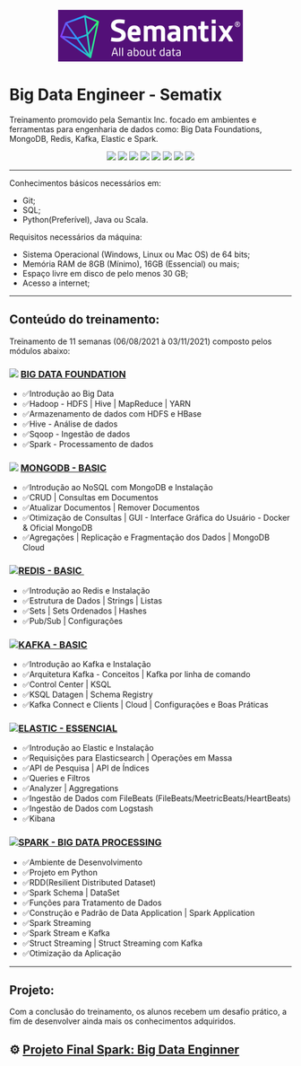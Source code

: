 <p align="middle">
    <img src="./logo-semantix.png" alt="Logo Semantix Inc." style="zoom:50%;" />
</p>

# Big Data Engineer - Sematix

Treinamento promovido pela Semantix Inc. focado em ambientes e ferramentas para engenharia de dados como: Big Data Foundations, MongoDB, Redis, Kafka, Elastic e Spark.

<p align="middle">
    <img src="http://img.shields.io/static/v1?label=STATUS&message=CONCLUÍDO&color=RED&style=for-the-badge"/>
    <img src="https://img.shields.io/badge/Docker-2CA5E0?style=for-the-badge&logo=docker&logoColor=white"/>
    <img src="https://img.shields.io/badge/Hadoop-FFFFFF?style=for-the-badge&logo=hadoop&logoColor=#E35A16"/>
    <img src="https://img.shields.io/badge/MongoDB-white?style=for-the-badge&logo=mongodb&logoColor=4EA94B" />
	<img src="https://img.shields.io/badge/redis-%23DD0031.svg?&style=for-the-badge&logo=redis&logoColor=white"/>
    <img src="https://img.shields.io/badge/Apache_Kafka-231F20?style=for-the-badge&logo=apache-kafka&logoColor=white" />
    <img src="https://img.shields.io/badge/Elastic_Search-005571?style=for-the-badge&logo=elasticsearch&logoColor=white"/>
    <img src="https://img.shields.io/badge/Apache_Spark-FFFFFF?style=for-the-badge&logo=apachespark&logoColor=#E35A16"/>
</p>

----------

Conhecimentos básicos necessários em:

- Git;
- SQL;
- Python(Preferível), Java ou Scala.

Requisitos necessários da máquina:
- Sistema Operacional (Windows, Linux ou Mac OS) de 64 bits;
- Memória RAM de 8GB (Mínimo), 16GB (Essencial) ou mais;
- Espaço livre em disco de pelo menos 30 GB;
- Acesso a internet;

----------

## Conteúdo do treinamento:
Treinamento de 11 semanas (06/08/2021 à 03/11/2021) composto pelos módulos abaixo:

### <a href="https://badgr.com/public/assertions/61408d1244f9c944ee8f2d15" target="_blank"><img src="https://media.badgr.com/uploads/badges/6d160c59-0aa7-42e3-859f-d6e4013f9aab.png" width="70"></a> [BIG DATA FOUNDATION](https://github.com/cicerooficial/big-data-engineer-sematix/tree/main/1.%20BIG-DATA-FOUNDATION) 

- ✅Introdução ao Big Data
- ✅Hadoop - HDFS | Hive | MapReduce | YARN
- ✅Armazenamento de dados com HDFS e HBase
- ✅Hive - Análise de dados
- ✅Sqoop - Ingestão de dados
- ✅Spark - Processamento de dados

### <a href="https://badgr.com/public/assertions/614930beb227607160e37de8" target="_blank"><img src="https://media.badgr.com/uploads/badges/5255bd41-1608-4c10-829b-59007f6f268e.png" width="70"></a> [MONGODB - BASIC](https://github.com/cicerooficial/big-data-engineer-sematix/tree/main/2.%20MONGODB%20-%20BASIC) 
- ✅Introdução ao NoSQL com MongoDB e Instalação
- ✅CRUD | Consultas em Documentos
- ✅Atualizar Documentos | Remover Documentos
- ✅Otimização de Consultas | GUI - Interface Gráfica do Usuário - Docker & Oficial MongoDB
- ✅Agregações | Replicação e Fragmentação dos Dados | MongoDB Cloud

### <a href="https://badgr.com/public/assertions/6152432f6a66fb26fd181c4d" target="_blank"><img src="https://media.badgr.com/uploads/badges/assertion-pV221MkNT4KLrB1IsjeX6A.png" width="70"></a>[REDIS - BASIC ](https://github.com/cicerooficial/big-data-engineer-sematix/tree/main/3.%20REDIS%20-%20BASIC)

- ✅Introdução ao Redis e Instalação
- ✅Estrutura de Dados | Strings | Listas
- ✅Sets | Sets Ordenados | Hashes
- ✅Pub/Sub | Configurações

### <a href="https://badgr.com/public/assertions/-ZbXe5NeQBuMFpv86jqP3A" target="_blank"><img src="https://media.badgr.com/uploads/badges/assertion--ZbXe5NeQBuMFpv86jqP3A.png" width="70"></a>[KAFKA - BASIC](https://github.com/cicerooficial/big-data-engineer-sematix/tree/main/4.%20KAFKA%20-%20BASIC)

- ✅Introdução ao Kafka e Instalação
- ✅Arquitetura Kafka - Conceitos | Kafka por linha de comando
- ✅Control Center | KSQL
- ✅KSQL Datagen | Schema Registry 
- ✅Kafka Connect e Clients | Cloud | Configurações e Boas Práticas

### <a href="https://badgr.com/public/assertions/616c3ac45281534faeb6ef3c" target="_blank"><img src="https://media.badgr.com/uploads/badges/assertion--0JWlheJRGudz3OL_FTw6Q.png" width="70"></a>[ELASTIC - ESSENCIAL](https://github.com/cicerooficial/big-data-engineer-sematix/tree/main/5.%20ELASTIC-ESSENCIAL-I)

- ✅Introdução ao Elastic e Instalação
- ✅Requisições para Elasticsearch | Operações em Massa
- ✅API de Pesquisa | API de Índices
- ✅Queries e Filtros
- ✅Analyzer | Aggregations
- ✅Ingestão de Dados com FileBeats (FileBeats/MeetricBeats/HeartBeats)
- ✅Ingestão de Dados com Logstash
- ✅Kibana

### <a href="https://badgr.com/public/assertions/6184597f45a148214e3a7be0" target="_blank"><img src="https://media.badgr.com/uploads/badges/assertion-PSJsoiqbScGAarcuqZtIdA.png" width="70"></a>[SPARK - BIG DATA PROCESSING ](https://github.com/cicerooficial/big-data-engineer-sematix/tree/main/6.%20SPARK-BIG-DATA-PROCESSING)

- ✅Ambiente de Desenvolvimento
- ✅Projeto em Python
- ✅RDD(Resilient Distributed Dataset)
- ✅Spark Schema | DataSet
- ✅Funções para Tratamento de Dados
- ✅Construção e Padrão de Data Application | Spark Application
- ✅Spark Streaming
- ✅Spark Stream e Kafka 
- ✅Struct Streaming | Struct Streaming com Kafka
- ✅Otimização da Aplicação 

----------

## Projeto:
Com a conclusão do treinamento, os alunos recebem um desafio prático, a fim de desenvolver ainda mais os conhecimentos adquiridos.

## ⚙ [Projeto Final Spark: Big Data Enginner](https://github.com/cicerooficial/projeto-final-big-data-enginner-sematix#enviar-os-dados-para-o-hdfs)


